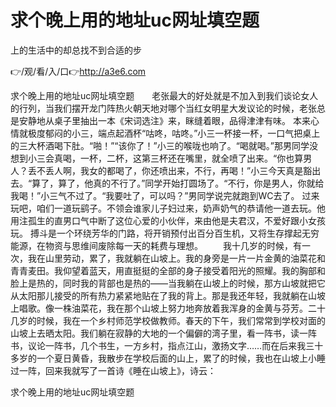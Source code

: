 # 求个晚上用的地址uc网址填空题
上的生活中的却总找不到合适的步

👉/观/看/入/口👉http://a3e6.com

求个晚上用的地址uc网址填空题　　老张最大的好处就是不加入到我们谈论女人的行列，当我们摆开龙门阵热火朝天地对哪个当红女明星大发议论的时候，老张总是安静地从桌子里抽出一本《宋词选注》来，眯缝着眼，品得津津有味。
本来心情就极度郁闷的小三，端点起酒杯“咕咚，咕咚。”小三一杯接一杯，一口气把桌上的三大杯酒喝下肚。“啪！”“该你了！”小三的喉咙也响了。“喝就喝。”那男同学没想到小三会真喝，一杯，二杯，这第三杯还在嘴里，就全喷了出来。“你也算男人？丢不丢人啊，我女的都喝了，你还喷出来，不行，再喝！”小三今天真是豁出去。“算了，算了，他真的不行了。”同学开始打圆场了。“不行，你是男人，你就给我喝！”小三气不过了。“我要吐了，可以吗？”男同学说完就跑到WC去了。
过来玩吧，咱们一道玩鹞子。不领会谁家儿子妇过来，奶声奶气的恭请他一道去玩。他用注孤生的直男口气中断了这位心爱的小伙伴，来由他是夫君汉，不爱好跟小女孩玩。
搏斗是一个环绕芳华的门路，将开销预付出百分百生机，又将生存撑起无穷能源，在物资与思维间废除每一天的耗费与理想。
　　我十几岁的时候，有一次，我在山里劳动，累了，我就躺在山坡上。我的身旁是一片一片金黄的油菜花和青青麦田。我仰望着蓝天，用直挺挺的全部的身子接受着阳光的照耀。我的胸部和脸上是热的，同时我的背部也是热的——当我躺在山坡上的时候，那方山坡就把它从太阳那儿接受的所有热力紧紧地贴在了我的背上。那是我还年轻，我就躺在山坡上唱歌。像一株油菜花，我在那个山坡上努力地奔放着我浑身的金黄与芬芳。二十几岁的时候，我在一个乡村师范学校做教师。春天的下午，我们常常到学校对面的山坡上去晒太阳。我们躺在寂静的大地的一个偏僻的湾子里，看一阵书，读一阵书，议论一阵书，几个书生，一方乡村，指点江山，激扬文字……而在后来我三十多岁的一个夏日黄昏，我散步在学校后面的山上，累了的时候，我也在山坡上小睡过一阵，回来我就写了一首诗《睡在山坡上》，诗云：

求个晚上用的地址uc网址填空题

